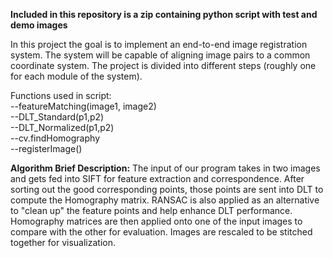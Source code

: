 **Included in this repository is a zip containing python script with test and demo images**

In this project the goal is to implement an end-to-end image registration system. The system
will be capable of aligning image pairs to a common coordinate system. The project is
divided into different steps (roughly one for each module of the system). 

Functions used in script:<br/>
        --featureMatching(image1, image2)<br/>
        --DLT_Standard(p1,p2)<br/>
        --DLT_Normalized(p1,p2)<br/>
        --cv.findHomography<br/>
        --registerImage()<br/>
  
**Algorithm Brief Description:** The input of our program takes in two images and gets fed into SIFT for feature extraction and correspondence. After sorting out the good corresponding points, those points are sent into DLT to compute the Homography matrix. RANSAC is also applied as an alternative to "clean up" the feature points and help enhance DLT performance. Homography matrices are then applied onto one of the input images to compare with the other for evaluation. Images are rescaled to be stitched together for visualization.  
 
